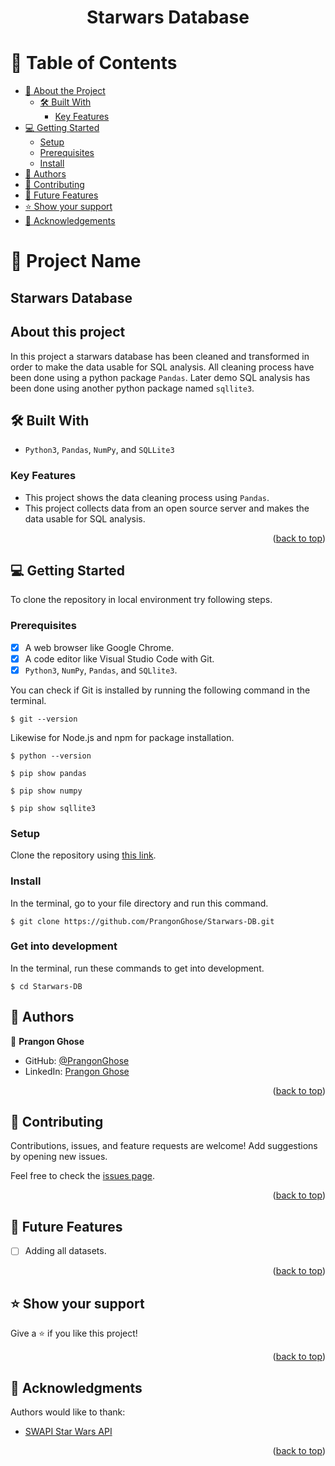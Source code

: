 <a name="readme-top"></a>

<div align="center">
<h1><b>Starwars Database</b></h1>

</div>


<!-- TABLE OF CONTENTS -->

# 📗 Table of Contents

- [📖 About the Project](#about-project)
  - [🛠 Built With](#built-with)
    - [Key Features](#key-features)
- [💻 Getting Started](#getting-started)
  - [Setup](#setup)
  - [Prerequisites](#prerequisites)
  - [Install](#install)
- [👥 Authors](#authors)
- [🤝 Contributing](#contributing)
- [🔭 Future Features](#future-features)
- [⭐️ Show your support](#support)
- [🙏 Acknowledgements](#acknowledgements)

<!-- PROJECT DESCRIPTION -->

# 📖 Project Name

## Starwars Database

## About this project <a name="about-project"></a>

In this project a starwars database has been cleaned and transformed in order to make the data usable for SQL analysis. All cleaning process have been done using a python package `Pandas`. Later demo SQL analysis has been done using another python package named `sqllite3`.

## 🛠 Built With <a name="built-with"></a>

- `Python3`, `Pandas`, `NumPy`, and `SQLLite3`

<!-- Features -->

### Key Features <a name="key-features"></a>

- This project shows the data cleaning process using `Pandas`.
- This project collects data from an open source server and makes the data usable for SQL analysis.

<p align="right">(<a href="#readme-top">back to top</a>)</p>

<!-- GETTING STARTED -->

## 💻 Getting Started
To clone the repository in local environment try following steps.

### Prerequisites

- [x] A web browser like Google Chrome.
- [x] A code editor like Visual Studio Code with Git.
- [x] `Python3`, `NumPy`, `Pandas`, and `SQLlite3`.

You can check if Git is installed by running the following command in the terminal.
```
$ git --version
```

Likewise for Node.js and npm for package installation.
```
$ python --version

$ pip show pandas

$ pip show numpy

$ pip show sqllite3
```
### Setup

Clone the repository using [this link](https://github.com/PrangonGhose/Starwars-DB.git).

### Install

In the terminal, go to your file directory and run this command.

```
$ git clone https://github.com/PrangonGhose/Starwars-DB.git
```
### Get into development

In the terminal, run these commands to get into development.
```
$ cd Starwars-DB

```

<!-- AUTHORS -->

## 👥 Authors <a name="authors"></a>

👤 **Prangon Ghose**

- GitHub: [@PrangonGhose](https://github.com/PrangonGhose)
- LinkedIn: [Prangon Ghose](https://www.linkedin.com/in/prangon-ghose/)

<p align="right">(<a href="#readme-top">back to top</a>)</p>

<!-- CONTRIBUTING -->

## 🤝 Contributing <a name="contributing"></a>

Contributions, issues, and feature requests are welcome! Add suggestions by opening new issues.

Feel free to check the [issues page](https://github.com/PrangonGhose/Starwars-DB/issues).

<p align="right">(<a href="#readme-top">back to top</a>)</p>


<!-- Future Features (optional) -->

## 🔭 Future Features <a name="future features"></a>

- [ ] Adding all datasets.

<p align="right">(<a href="#readme-top">back to top</a>)</p>

<!-- SUPPORT -->

## ⭐️ Show your support <a name="support"></a>

Give a ⭐️ if you like this project!

<p align="right">(<a href="#readme-top">back to top</a>)</p>

<!-- ACKNOWLEDGEMENTS -->

## 🙏 Acknowledgments <a name="acknowledgements"></a>

Authors would like to thank:
- [SWAPI Star Wars API](https://swapi.dev/)

<p align="right">(<a href="#readme-top">back to top</a>)</p>
